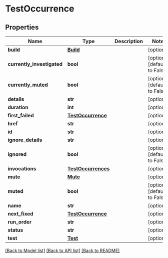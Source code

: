 # TestOccurrence

## Properties
Name | Type | Description | Notes
------------ | ------------- | ------------- | -------------
**build** | [**Build**](Build.md) |  | [optional] 
**currently_investigated** | **bool** |  | [optional] [default to False]
**currently_muted** | **bool** |  | [optional] [default to False]
**details** | **str** |  | [optional] 
**duration** | **int** |  | [optional] 
**first_failed** | [**TestOccurrence**](TestOccurrence.md) |  | [optional] 
**href** | **str** |  | [optional] 
**id** | **str** |  | [optional] 
**ignore_details** | **str** |  | [optional] 
**ignored** | **bool** |  | [optional] [default to False]
**invocations** | [**TestOccurrences**](TestOccurrences.md) |  | [optional] 
**mute** | [**Mute**](Mute.md) |  | [optional] 
**muted** | **bool** |  | [optional] [default to False]
**name** | **str** |  | [optional] 
**next_fixed** | [**TestOccurrence**](TestOccurrence.md) |  | [optional] 
**run_order** | **str** |  | [optional] 
**status** | **str** |  | [optional] 
**test** | [**Test**](Test.md) |  | [optional] 

[[Back to Model list]](../README.md#documentation-for-models) [[Back to API list]](../README.md#documentation-for-api-endpoints) [[Back to README]](../README.md)


